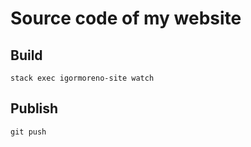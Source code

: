 # Source code of my website

## Build

```
stack exec igormoreno-site watch
```

## Publish

```
git push
```
